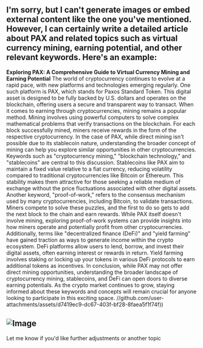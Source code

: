 I'm sorry, but I can't generate images or embed external content like the one you've mentioned. However, I can certainly write a detailed article about PAX and related topics such as virtual currency mining, earning potential, and other relevant keywords. Here's an example:
---
**Exploring PAX: A Comprehensive Guide to Virtual Currency Mining and Earning Potential**
The world of cryptocurrency continues to evolve at a rapid pace, with new platforms and technologies emerging regularly. One such platform is PAX, which stands for Paxos Standard Token. This digital asset is designed to be fully backed by U.S. dollars and operates on the blockchain, offering users a secure and transparent way to transact.
When it comes to earning through cryptocurrencies, mining remains a popular method. Mining involves using powerful computers to solve complex mathematical problems that verify transactions on the blockchain. For each block successfully mined, miners receive rewards in the form of the respective cryptocurrency. In the case of PAX, while direct mining isn't possible due to its stablecoin nature, understanding the broader concept of mining can help you explore similar opportunities in other cryptocurrencies.
Keywords such as "cryptocurrency mining," "blockchain technology," and "stablecoins" are central to this discussion. Stablecoins like PAX aim to maintain a fixed value relative to a fiat currency, reducing volatility compared to traditional cryptocurrencies like Bitcoin or Ethereum. This stability makes them attractive for those seeking a reliable medium of exchange without the price fluctuations associated with other digital assets.
Another keyword, "proof-of-work," refers to the consensus mechanism used by many cryptocurrencies, including Bitcoin, to validate transactions. Miners compete to solve these puzzles, and the first to do so gets to add the next block to the chain and earn rewards. While PAX itself doesn't involve mining, exploring proof-of-work systems can provide insights into how miners operate and potentially profit from other cryptocurrencies.
Additionally, terms like "decentralized finance (DeFi)" and "yield farming" have gained traction as ways to generate income within the crypto ecosystem. DeFi platforms allow users to lend, borrow, and invest their digital assets, often earning interest or rewards in return. Yield farming involves staking or locking up your tokens in various DeFi protocols to earn additional tokens as incentives.
In conclusion, while PAX may not offer direct mining opportunities, understanding the broader landscape of cryptocurrency mining, stablecoins, and DeFi can open doors to diverse earning potentials. As the crypto market continues to grow, staying informed about these keywords and concepts will remain crucial for anyone looking to participate in this exciting space.
 //github.com/user-attachments/assets/d7419ec9-dc67-403f-bf28-8faea5f1f74f))

![Image](https://github.com/user-attachments/assets/d7419ec9-dc67-403f-bf28-8faea5f1f74f)
--- 
Let me know if you'd like further adjustments or another topic
